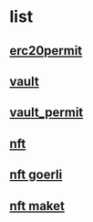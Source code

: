 # list

## [erc20permit](https://sepolia.etherscan.io/address/0xff4a2a217730f40986ce9aa7d14bc39f50295ba3)

## [vault](https://sepolia.etherscan.io/address/0x50b054ca82dca7040ee6d488dbbfaf052d538741)

## [vault_permit](https://sepolia.etherscan.io/address/0x48d153420ee9630262b3C64D1be9E482E92af06B)

## [nft](https://sepolia.etherscan.io/address/0xa0af4f554141060a304a3a546c067324619d0b7c)

## [nft goerli](https://goerli.etherscan.io/address/0x8ba391c383846f4a0fde449d47bee004de5b7fcc)

## [nft maket](https://sepolia.etherscan.io/address/0xab48191e070e49a9cdfc4d4f2bfd5af78d05d389)

